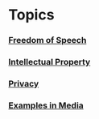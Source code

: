 # Topics 
### [Freedom of Speech](FreedomOfSpeech.md)
### [Intellectual Property](IP.md)
### [Privacy](PRIVACY.md)

### [Examples in Media](ListOfMedia.md)

